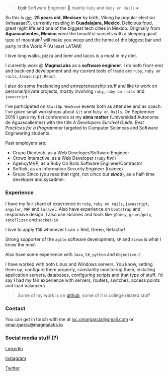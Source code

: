 > **tl;dr** Software Engineer 🤘 mainly `Ruby` and `Ruby on Rails` ♦️

So this is [me](https://avatars0.githubusercontent.com/u/1001797). **25 years old**, **Mexican** by birth, Viking by popular election (whaaaaat?), currently residing in **Guadalajara, Mexico**. Delicious food, great night life and one of the biggest tech cities in Mexico. Originally from **Aguascalientes, Mexico** were the beautiful sunsets with a sleeping giant type of mountain<sup>[1](https://es.wikipedia.org/wiki/Cerro_del_Muerto)</sup> will make you weep and the home of the biggest bar and party in the World!<sup>[2](https://en.wikipedia.org/wiki/Feria_Nacional_de_San_Marcos)</sup> (At least LATAM)

I love long walks, pizza and beer and tacos is a must in my diet.

I currently work @ **MagmaLabs** as a **software engineer**. I do both front-end and back-end development and my current tools of trade are `ruby`, `ruby on rails`, `Javascript`, `React`.

I also do some freelancing and entrepreneurship stuff and like to work on personal/private projects, mostly involving `ruby`, `ruby on rails` and `javascript`.

I've participated on `StartUp Weekend` events both as attendee and as coach. I've given small workshops about `Git` and `Ruby on Rails`. On September 2016 I gave my fist conference at my __alma matter__ (Universidad Autonoma de Aguascalientes) with the title _A Developers Survival Guide: Best Practices for a Programmer_ targeted to Computer Sciences and Software Engineering students.

Past employers are:
* Grupo Dicotech, as a Web Developer/Software Engineer
* Crowd Interactive, as a Web Developer (`ruby` ftw!)
* AgencyMVP, as a Ruby On Rails Software Engineer/Contractor
* Softtek, as an Information Security Engineer (trainee)
* Grupo Sinco (you read that right, not _cinco_ but **_sinco_**), as a half-time developer and sysadmin.


### Experience

I have my fair share of experience in `ruby`, `ruby on rails`, `javascript`, `angular`, `PHP` and `laravel`. Also have experience on `bootstrap` and responsive design. I also use libraries and tools like `jQuery`, `grunt`/`gulp`, `satellizer` and `socket-io`

I love to apply `TDD` whenever I can > Red, Green, Refactor!

Strong supporter of the `agile` software development, `XP` and `Scrum` is what I know the most

Also have some experience with `Java`, `C#`, `python` and `Objective-C`

I have worked with both Linux and Windows servers. You know, setting them up, configure them properly, constantly monitoring them, installing application servers, databases, configuring scripts and that type of stuff. I'd say I had my fair experience with servers, routers, switches, access points and load balancers

> Some of my work is on [github](http://www.github.com/omarowns), some of it is college related stuff


### Contact
You can get in touch with me at [isc.omargarcia@gmail.com](mailto:isc.omargarcia@gmail.com) or [omar.garcia@magmalabs.io](mailto:omar.garcia@magmalabs.io)

### Social media stuff (?)

[LinkedIn](mx.linkedin.com/in/omargarciaperez)

[Instagram](https://www.instagram.com/omarowns)

[Twitter](https://twitter.com/omarowns)

